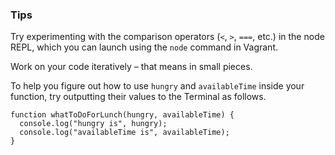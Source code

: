 ### Tips

Try experimenting with the comparison operators (`<`, `>`, `===`, etc.) in the node REPL, which you can launch using the `node` command in Vagrant.

Work on your code iteratively – that means in small pieces. 

To help you figure out how to use `hungry` and `availableTime` inside your function, try outputting their values to the Terminal as follows.

```
function whatToDoForLunch(hungry, availableTime) {
  console.log("hungry is", hungry);
  console.log("availableTime is", availableTime);
}
```

